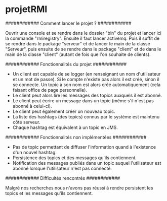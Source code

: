 # projetRMI

############ Comment lancer le projet ? ############

Ouvrir une console et se rendre dans le dossier "bin" du projet et lancer ici la commande "rmiregistry".
Ensuite il faut lancer activemq.
Puis il suffit de se rendre dans le package "serveur" et de lancer le main de la classe
"Serveur", puis ensuite de se rendre dans le package "client" et de dans le main de la classe
"client" (autant de fois que l'on souhaite de clients).

############ Fonctionnalités du projet ############

- Un client est capable de se logger (en renseignant un nom d'utilisateur et un mot de passe).
Si le compte n'existe pas alors il est créé, sinon il se connecte.
Un topic à son nom est alors créé automatiquement (cela faisant office de page personnelle).
- Le client peut alors lire les messages des topics auxquels il est abonné.
- Le client peut écrire un message dans un topic (même s'il n'est pas abonné à celui-ci).
- Le client peut également créer un nouveau topic.
- La liste des hashtags (des topics) connus par le système est maintenu côté serveur.
- Chaque hashtag est équivalent à un topic en JMS.

############ Fonctionnalités non implémentées ############

- Pas de topic permettant de diffuser l'information quand à l'existence d'un nouvel hashtag.
- Persistence des topics et des messages qu'ils contiennent.
- Notification des messages publiés dans un topic auquel l'utilisateur est abonné lorsque l'utilisateur n'est pas connecté.

############ Difficultés rencontrés ############

Malgré nos recherches nous n'avons pas réussi à rendre persistent les topics et les messages qu'ils contiennent.